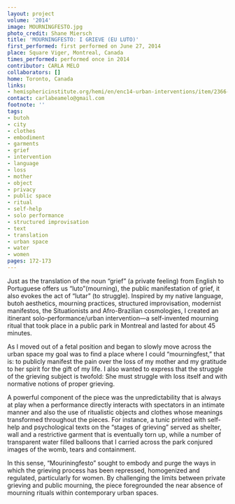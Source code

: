```yaml
---
layout: project
volume: '2014'
image: MOURNINGFESTO.jpg
photo_credit: Shane Miersch
title: 'MOURNINGFESTO: I GRIEVE (EU LUTO)'
first_performed: first performed on June 27, 2014
place: Square Viger, Montreal, Canada
times_performed: performed once in 2014
contributor: CARLA MELO
collaborators: []
home: Toronto, Canada
links:
- hemisphericinstitute.org/hemi/en/enc14-urban-interventions/item/2366-enc14-ui-melo-mourningfesto
contact: carlabeamelo@gmail.com
footnote: ''
tags:
- butoh
- city
- clothes
- embodiment
- garments
- grief
- intervention
- language
- loss
- mother
- object
- privacy
- public space
- ritual
- self-help
- solo performance
- structured improvisation
- text
- translation
- urban space
- water
- women
pages: 172-173
---
```


Just as the translation of the noun “grief” (a private feeling) from English to Portuguese offers us “luto”(mourning), the public manifestation of grief, it also evokes the act of “lutar” (to struggle). Inspired by my native language, butoh aesthetics, mourning practices, structured improvisation, modernist manifestos, the Situationists and Afro-Brazilian cosmologies, I created an itinerant solo-performance/urban intervention—a self-invented mourning ritual that took place in a public park in Montreal and lasted for about 45 minutes.

As I moved out of a fetal position and began to slowly move across the urban space my goal was to find a place where I could “mourningfest,” that is: to publicly manifest the pain over the loss of my mother and my gratitude to her spirit for the gift of my life. I also wanted to express that the struggle of the grieving subject is twofold: She must struggle with loss itself and with normative notions of proper grieving.

A powerful component of the piece was the unpredictability that is always at play when a performance directly interacts with spectators in an intimate manner and also the use of ritualistic objects and clothes whose meanings transformed throughout the pieces. For instance, a tunic printed with self-help and psychological texts on the “stages of grieving” served as shelter, wall and a restrictive garment that is eventually torn up, while a number of transparent water filled balloons that I carried across the park conjured images of the womb, tears and containment.

In this sense, “Mouriningfesto” sought to embody and purge the ways in which the grieving process has been repressed, homogenized and regulated, particularly for women. By challenging the limits between private grieving and public mourning, the piece foregrounded the near absence of mourning rituals within contemporary urban spaces.
